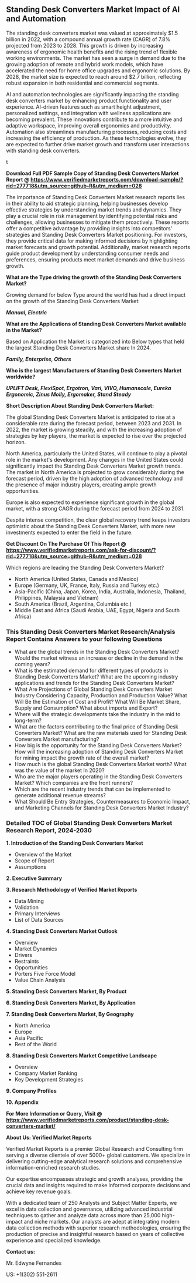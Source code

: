 <h2>Standing Desk Converters Market Impact of AI and Automation</h2><p>The standing desk converters market was valued at approximately $1.5 billion in 2022, with a compound annual growth rate (CAGR) of 7.8% projected from 2023 to 2028. This growth is driven by increasing awareness of ergonomic health benefits and the rising trend of flexible working environments. The market has seen a surge in demand due to the growing adoption of remote and hybrid work models, which have accelerated the need for home office upgrades and ergonomic solutions. By 2028, the market size is expected to reach around $2.7 billion, reflecting robust expansion in both residential and commercial segments.</p><p>AI and automation technologies are significantly impacting the standing desk converters market by enhancing product functionality and user experience. AI-driven features such as smart height adjustment, personalized settings, and integration with wellness applications are becoming prevalent. These innovations contribute to a more intuitive and adaptive workspace, improving overall ergonomics and productivity. Automation also streamlines manufacturing processes, reducing costs and increasing the efficiency of production. As these technologies evolve, they are expected to further drive market growth and transform user interactions with standing desk converters.</p>t</p><p id="" class=""><strong>Download Full PDF Sample Copy of Standing Desk Converters Market Report @ <a href="https://www.verifiedmarketreports.com/download-sample/?rid=277718&utm_source=github-R&utm_medium=028" target="_blank">https://www.verifiedmarketreports.com/download-sample/?rid=277718&utm_source=github-R&utm_medium=028</a></strong></p><p>The importance of&nbsp;Standing Desk Converters Market research reports lies in their ability to aid strategic planning, helping businesses develop effective strategies by understanding market trends and dynamics. They play a crucial role in risk management by identifying potential risks and challenges, allowing businesses to mitigate them proactively. These reports offer a competitive advantage by providing insights into competitors' strategies and Standing Desk Converters Market positioning. For investors, they provide critical data for making informed decisions by highlighting market forecasts and growth potential. Additionally, market research reports guide product development by understanding consumer needs and preferences, ensuring products meet market demands and drive business growth.</p><p><strong>What are the&nbsp;Type driving the growth of the Standing Desk Converters Market?</strong></p><p id="" class="">Growing demand for below Type around the world has had a direct impact on the growth of the Standing Desk Converters Market:</p><em><strong>Manual, Electric</strong></em></p><strong>What are the&nbsp;Applications&nbsp;of Standing Desk Converters Market available in the Market?</strong></p><p id="" class="">Based on Application the Market is categorized into Below types that held the largest Standing Desk Converters Market share In 2024.</p><em><strong>Family, Enterprise, Others</strong></em></p><strong>Who is the largest Manufacturers of Standing Desk Converters Market worldwide?</strong></p><p><em><strong>UPLIFT Desk, FlexiSpot, Ergotron, Vari, VIVO, Humanscale, Eureka Ergonomic, Zinus Molly, Ergomaker, Stand Steady</strong></em></p><p id="" class=""><strong>Short Description About Standing Desk Converters Market:</strong></p><p>The global Standing Desk Converters Market is anticipated to rise at a considerable rate during the forecast period, between 2023 and 2031. In 2022, the market is growing steadily, and with the increasing adoption of strategies by key players, the market is expected to rise over the projected horizon.</p><p>North America, particularly the United States, will continue to play a pivotal role in the market's development. Any changes in the United States could significantly impact the Standing Desk Converters Market growth trends. The market in North America is projected to grow considerably during the forecast period, driven by the high adoption of advanced technology and the presence of major industry players, creating ample growth opportunities.</p><p>Europe is also expected to experience significant growth in the global market, with a strong CAGR during the forecast period from 2024 to 2031.</p><p>Despite intense competition, the clear global recovery trend keeps investors optimistic about the Standing Desk Converters Market, with more new investments expected to enter the field in the future.</p><p id="" class=""><strong>Get Discount On The Purchase Of This Report @ <a href="https://www.verifiedmarketreports.com/ask-for-discount/?rid=277718&utm_source=github-R&utm_medium=028" target="_blank">https://www.verifiedmarketreports.com/ask-for-discount/?rid=277718&utm_source=github-R&utm_medium=028</a></strong></p>Which regions are leading the Standing Desk Converters Market?</p><ul><li>North America (United States, Canada and Mexico)</li><li>Europe (Germany, UK, France, Italy, Russia and Turkey etc.)</li><li>Asia-Pacific (China, Japan, Korea, India, Australia, Indonesia, Thailand, Philippines, Malaysia and Vietnam)</li><li>South America (Brazil, Argentina, Columbia etc.)</li><li>Middle East and Africa (Saudi Arabia, UAE, Egypt, Nigeria and South Africa)</li></ul><h3 id="" class="">This Standing Desk Converters Market Research/Analysis Report Contains Answers to your following Questions</h3><ul><li>What are the global trends in the Standing Desk Converters Market? Would the market witness an increase or decline in the demand in the coming years?</li><li>What is the estimated demand for different types of products in Standing Desk Converters Market? What are the upcoming industry applications and trends for the Standing Desk Converters Market?</li><li>What Are Projections of Global Standing Desk Converters Market Industry Considering Capacity, Production and Production Value? What Will Be the Estimation of Cost and Profit? What Will Be Market Share, Supply and Consumption? What about imports and Export?</li><li>Where will the strategic developments take the industry in the mid to long-term?</li><li>What are the factors contributing to the final price of Standing Desk Converters Market? What are the raw materials used for Standing Desk Converters Market manufacturing?</li><li>How big is the opportunity for the Standing Desk Converters Market? How will the increasing adoption of Standing Desk Converters Market for mining impact the growth rate of the overall market?</li><li>How much is the global Standing Desk Converters Market worth? What was the value of the market In 2020?</li><li>Who are the major players operating in the Standing Desk Converters Market? Which companies are the front runners?</li><li>Which are the recent industry trends that can be implemented to generate additional revenue streams?</li><li>What Should Be Entry Strategies, Countermeasures to Economic Impact, and Marketing Channels for Standing Desk Converters Market Industry?</li></ul><h3 id="" class="">Detailed TOC of Global Standing Desk Converters Market Research Report, 2024-2030</h3><p id="" class=""><strong>1. Introduction of the Standing Desk Converters Market</strong></p><ul><li>Overview of the Market</li><li>Scope of Report</li><li>Assumptions</li></ul><p id="" class=""><strong>2. Executive Summary</strong></p><p id="" class=""><strong>3. Research Methodology of Verified Market Reports</strong></p><ul><li>Data Mining</li><li>Validation</li><li>Primary Interviews</li><li>List of Data Sources</li></ul><p id="" class=""><strong>4. Standing Desk Converters Market Outlook</strong></p><ul><li>Overview</li><li>Market Dynamics</li><li>Drivers</li><li>Restraints</li><li>Opportunities</li><li>Porters Five Force Model</li><li>Value Chain Analysis</li></ul><p id="" class=""><strong>5. Standing Desk Converters Market, By Product</strong></p><p id="" class=""><strong>6. Standing Desk Converters Market, By Application</strong></p><p id="" class=""><strong>7. Standing Desk Converters Market, By Geography</strong></p><ul><li>North America</li><li>Europe</li><li>Asia Pacific</li><li>Rest of the World</li></ul><p id="" class=""><strong>8. Standing Desk Converters Market Competitive Landscape</strong></p><ul><li>Overview</li><li>Company Market Ranking</li><li>Key Development Strategies</li></ul><p id="" class=""><strong>9. Company Profiles</strong></p><p id="" class=""><strong>10. Appendix</strong></p><p id="" class=""><strong>For More Information or Query, Visit @ <a href="https://www.verifiedmarketreports.com/product/standing-desk-converters-market/" target="_blank">https://www.verifiedmarketreports.com/product/standing-desk-converters-market/</a></strong></p><p id="" class=""><strong>About Us: Verified Market Reports</strong></p><p id="" class="">Verified Market Reports is a premier Global Research and Consulting firm serving a diverse clientele of over 5000+ global customers. We specialize in delivering cutting-edge analytical research solutions and comprehensive information-enriched research studies.</p><p id="" class="">Our expertise encompasses strategic and growth analyses, providing the crucial data and insights required to make informed corporate decisions and achieve key revenue goals.</p><p id="" class="">With a dedicated team of 250 Analysts and Subject Matter Experts, we excel in data collection and governance, utilizing advanced industrial techniques to gather and analyze data across more than 25,000 high-impact and niche markets. Our analysts are adept at integrating modern data collection methods with superior research methodologies, ensuring the production of precise and insightful research based on years of collective experience and specialized knowledge.</p><p id="" class=""><strong>Contact us:</strong></p><p id="" class="">Mr. Edwyne Fernandes</p><p id="" class="">US: +1(302) 551-2611</p>